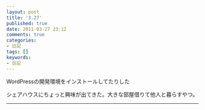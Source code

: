 ```yaml
---
layout: post
title: '3.27'
published: true
date: 2011-03-27 23:12
comments: true
categories:
- 日記
tags: []
keywords:
- 日記
---
```

WordPressの開発環境をインストールしてたりした

シェアハウスにちょっと興味が出てきた。大きな部屋借りて他人と暮らすやつ。

---

